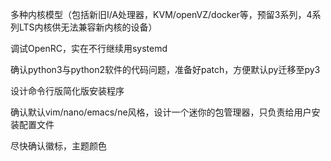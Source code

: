 多种内核模型（包括新旧I/A处理器，KVM/openVZ/docker等，预留3系列，4系列LTS内核供无法兼容新内核的设备）

调试OpenRC，实在不行继续用systemd

确认python3与python2软件的代码问题，准备好patch，方便默认py迁移至py3

设计命令行版简化版安装程序

确认默认vim/nano/emacs/ne风格，设计一个迷你的包管理器，只负责给用户安装配置文件

尽快确认徽标，主题颜色
